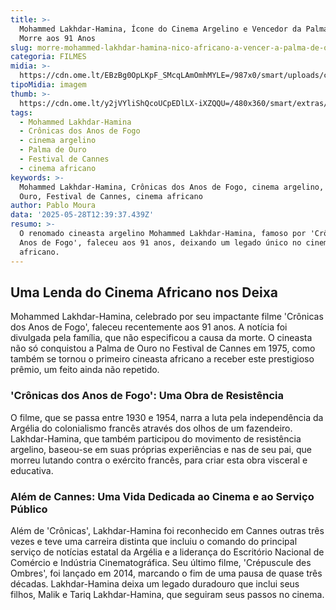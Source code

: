 ```yaml
---
title: >-
  Mohammed Lakhdar-Hamina, Ícone do Cinema Argelino e Vencedor da Palma de Ouro,
  Morre aos 91 Anos
slug: morre-mohammed-lakhdar-hamina-nico-africano-a-vencer-a-palma-de-ouro-aos-91
categoria: FILMES
midia: >-
  https://cdn.ome.lt/EBzBg0OpLKpF_SMcqLAmOmhMYLE=/987x0/smart/uploads/conteudo/fotos/mohammed.png
tipoMidia: imagem
thumb: >-
  https://cdn.ome.lt/y2jVYliShQcoUCpEDlLX-iXZQQU=/480x360/smart/extras/conteudos/mohammed.png
tags:
  - Mohammed Lakhdar-Hamina
  - Crônicas dos Anos de Fogo
  - cinema argelino
  - Palma de Ouro
  - Festival de Cannes
  - cinema africano
keywords: >-
  Mohammed Lakhdar-Hamina, Crônicas dos Anos de Fogo, cinema argelino, Palma de
  Ouro, Festival de Cannes, cinema africano
author: Pablo Moura
data: '2025-05-28T12:39:37.439Z'
resumo: >-
  O renomado cineasta argelino Mohammed Lakhdar-Hamina, famoso por 'Crônicas dos
  Anos de Fogo', faleceu aos 91 anos, deixando um legado único no cinema
  africano.
---
```


## Uma Lenda do Cinema Africano nos Deixa

Mohammed Lakhdar-Hamina, celebrado por seu impactante filme 'Crônicas dos Anos de Fogo', faleceu recentemente aos 91 anos. A notícia foi divulgada pela família, que não especificou a causa da morte. O cineasta não só conquistou a Palma de Ouro no Festival de Cannes em 1975, como também se tornou o primeiro cineasta africano a receber este prestigioso prêmio, um feito ainda não repetido.

### 'Crônicas dos Anos de Fogo': Uma Obra de Resistência

O filme, que se passa entre 1930 e 1954, narra a luta pela independência da Argélia do colonialismo francês através dos olhos de um fazendeiro. Lakhdar-Hamina, que também participou do movimento de resistência argelino, baseou-se em suas próprias experiências e nas de seu pai, que morreu lutando contra o exército francês, para criar esta obra visceral e educativa.

### Além de Cannes: Uma Vida Dedicada ao Cinema e ao Serviço Público

Além de 'Crônicas', Lakhdar-Hamina foi reconhecido em Cannes outras três vezes e teve uma carreira distinta que incluiu o comando do principal serviço de notícias estatal da Argélia e a liderança do Escritório Nacional de Comércio e Indústria Cinematográfica. Seu último filme, 'Crépuscule des Ombres', foi lançado em 2014, marcando o fim de uma pausa de quase três décadas. Lakhdar-Hamina deixa um legado duradouro que inclui seus filhos, Malik e Tariq Lakhdar-Hamina, que seguiram seus passos no cinema.
